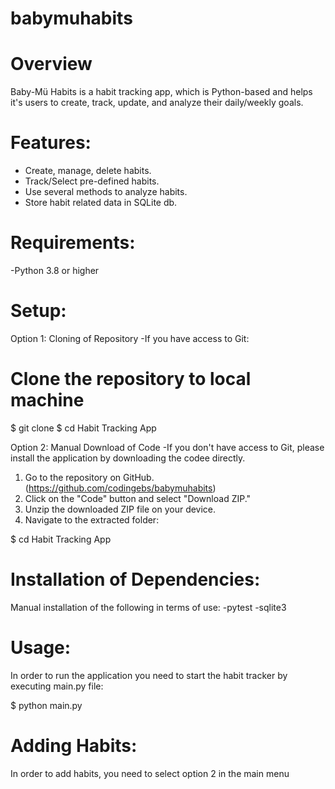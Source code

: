 # babymuhabits


# Overview

Baby-Mü Habits is a habit tracking app, which is Python-based and helps it's users to create, track, update, and analyze their daily/weekly goals. 

# Features:

- Create, manage, delete habits.
- Track/Select pre-defined habits.
- Use several methods to analyze habits.
- Store habit related data in SQLite db.

# Requirements:

-Python 3.8 or higher

# Setup:

Option 1: Cloning of Repository
-If you have access to Git:

# Clone the repository to local machine
$ git clone <repository-url>
$ cd Habit Tracking App

Option 2: Manual Download of Code
-If you don't have access to Git, please install the application by downloading the codee directly. 
1. Go to the repository on GitHub.(https://github.com/codingebs/babymuhabits)
2. Click on the "Code" button and select "Download ZIP."
3. Unzip the downloaded ZIP file on your device.
4. Navigate to the extracted folder:

$ cd Habit Tracking App

# Installation of Dependencies:

Manual installation of the following in terms of use:
-pytest
-sqlite3

# Usage: 

In order to run the application you need to start the habit tracker by executing main.py file:

$ python main.py

# Adding Habits:

In order to add habits, you need to select option 2 in the main menu 



